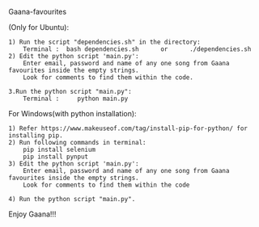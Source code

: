 Gaana-favourites


(Only for Ubuntu):

	1) Run the script "dependencies.sh" in the directory:
		Terminal :	bash dependencies.sh      or      ./dependencies.sh
	2) Edit the python script 'main.py':
		Enter email, password and name of any one song from Gaana favourites inside the empty strings.
		Look for comments to find them within the code.

	3.Run the python script "main.py":
		Terminal :     python main.py



 For Windows(with python installation):
 
	1) Refer https://www.makeuseof.com/tag/install-pip-for-python/ for installing pip.
	2) Run following commands in terminal:
		pip install selenium
		pip install pynput
	3) Edit the python script 'main.py':
		Enter email, password and name of any one song from Gaana favourites inside the empty strings.
		Look for comments to find them within the code
		
	4) Run the python script "main.py".



 Enjoy Gaana!!!
